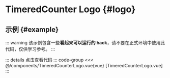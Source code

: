 <script setup>
import DemoContainer from "../../../components/DemoContainer.vue";
import TimeredCounterLogo from "../../../components/TimeredCounterLogo.vue";
</script>

# TimeredCounter Logo {#logo}

## 示例 {#example}

<TimeredCounterLogo />

::: warning
该示例包含一些**看起来可以运行的 hack**，请不要在正式环境中使用此代码，仅供学习参考。
:::

::: details 点击查看代码
::: code-group
<<< @/components/TimeredCounterLogo.vue{vue} [TimeredCounterLogo.vue]
:::
